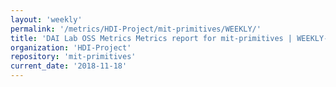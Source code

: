 ```yaml
---
layout: 'weekly'
permalink: '/metrics/HDI-Project/mit-primitives/WEEKLY/'
title: 'DAI Lab OSS Metrics Metrics report for mit-primitives | WEEKLY-REPORT-2018-11-18'
organization: 'HDI-Project'
repository: 'mit-primitives'
current_date: '2018-11-18'
---
```

